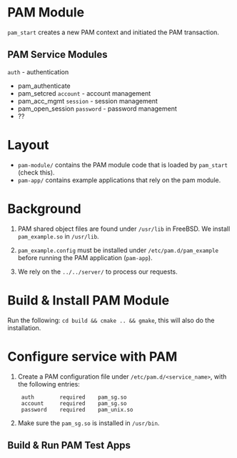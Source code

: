 # PAM Module

```pam_start``` creates a new PAM context and initiated the PAM transaction.

## PAM Service Modules

```auth``` - authentication
  * pam_authenticate
  * pam_setcred
```account``` - account management
  * pam_acc_mgmt
```session``` - session management
  * pam_open_session
```password``` - password management
  * ??

# Layout
  * ```pam-module/``` contains the PAM module code that is loaded by ```pam_start``` (check this).
  * ```pam-app/``` contains example applications that rely on the pam module.

# Background
1.  PAM shared object files are found under ```/usr/lib``` in FreeBSD. We install ```pam_example.so``` in ```/usr/lib```.

2. ```pam_example.config``` must be installed under ```/etc/pam.d/pam_example``` before running the PAM application (```pam-app```).

3. We rely on the ```../../server/``` to process our requests.

# Build & Install PAM Module
Run the following: ```cd build && cmake .. && gmake```, this will also do the installation. 

# Configure service with PAM
1. Create a PAM configuration file under ```/etc/pam.d/<service_name>```, with the following entries:

        auth        required    pam_sg.so
        account     required    pam_sg.so
        password    required    pam_unix.so

2. Make sure the ```pam_sg.so``` is installed in ```/usr/bin```. 

## Build & Run PAM Test Apps
